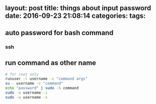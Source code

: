 layout: post
title: things about input password
date: 2016-09-23 21:08:14
categories:
tags:
---

## auto password for bash command

### ssh


## run command as other name

```bash
# for root only
runuser -l username -c "command args"
su - username -c "command"
echo "password" | sudo -S command
sudo -u username -i 
sudo -u username -s
```
